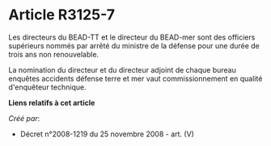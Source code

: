 # Article R3125-7

Les directeurs du BEAD-TT et le directeur du BEAD-mer sont des officiers supérieurs nommés par arrêté du ministre de la
défense pour une durée de trois ans non renouvelable.

La nomination du directeur et du directeur adjoint de chaque bureau enquêtes accidents défense terre et mer vaut
commissionnement en qualité d'enquêteur technique.

**Liens relatifs à cet article**

_Créé par_:

  - Décret n°2008-1219 du 25 novembre 2008 - art. (V)
